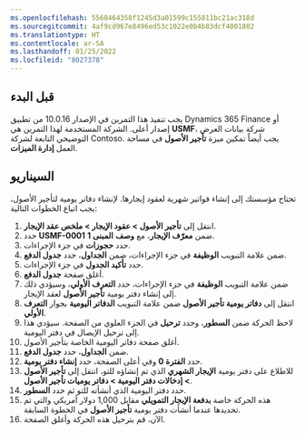 ```yaml
---
ms.openlocfilehash: 5568464358f1245d3a01599c155811bc21ac318d
ms.sourcegitcommit: 4af9cd967e8496ed53c1022e0b4b83dcf4001802
ms.translationtype: HT
ms.contentlocale: ar-SA
ms.lasthandoff: 01/25/2022
ms.locfileid: "8027378"
---
```

## <a name="before-you-begin"></a>قبل البدء
يجب تنفيذ هذا التمرين في الإصدار 10.0.16 من تطبيق Dynamics 365 Finance أو إصدار أعلى. الشركة المستخدمة لهذا التمرين هي **USMF**، شركة بيانات العرض التوضيحي التابعة لشركة Contoso. يجب أيضاً تمكين ميزة **تأجير الأصول** في مساحة العمل **إدارة الميزات**.

## <a name="scenario"></a>السيناريو
تحتاج مؤسستك إلى إنشاء فواتير شهرية لعقود إيجارها. لإنشاء دفاتر يومية لتأجير الأصول، يجب اتباع الخطوات التالية:  

1.  انتقل إلى **تأجير الأصول > عقود الإيجار > ملخص عقد الإيجار**.
2.  حدد **USMF-0001** ضمن **معرّف الإيجار**، مع **وصف** **المبنى 1**.
3.  حدد **حجوزات** في جزء الإجراءات.
3.  ضمن علامة التبويب **الوظيفة** في جزء الإجراءات، ضمن **الجداول**، حدد **جدول الدفع**.
4.  حدد **تأكيد الجدول** في جزء الإجراءات. 
5.  أغلق صفحة **جدول الدفع**. 
5.  ضمن علامة التبويب **الوظيفة** في جزء الإجراءات، حدد **التعرف الأولي**، وسيؤدي ذلك إلى إنشاء دفتر يومية **تأجير الأصول** لعقد الإيجار. 
6.  انتقل إلى **دفاتر يومية تأجير الأصول** ضمن علامة التبويب **الدفاتر اليومية** بجوار **التعرف الأولي**.
7.  لاحظ الحركة ضمن **السطور**، وحدد **ترحيل** في الجزء العلوي من الصفحة. سيؤدي هذا إلى ترحيل الإيصال في دفتر اليومية. 
8.  أغلق صفحة دفاتر اليومية الخاصة بتأجير الأصول. 
8.  ضمن **الجداول**، حدد **جدول الدفع**.
9.  حدد **الفترة 0** وفي أعلى الصفحة، حدد **إنشاء دفتر يومية**. 
10. للاطلاع على دفتر يومية **الإيجار الشهري** الذي تم إنشاؤه للتو، انتقل إلى **تأجير الأصول > إدخالات دفتر اليومية > دفاتر يوميات تأجير الأصول**. 
11. حدد دفتر اليومية الذي أنشأته للتو ثم حدد **السطور**.
12. هذه الحركة خاصة **بدفعة الإيجار التمويلي** مقابل 1,000 دولار أمريكي والتي تم تحديدها عندما أنشأت دفتر يومية **تأجير الأصول** في الخطوة السابقة. 
13. الآن، قم بترحيل هذه الحركة وأغلق الصفحة. 
